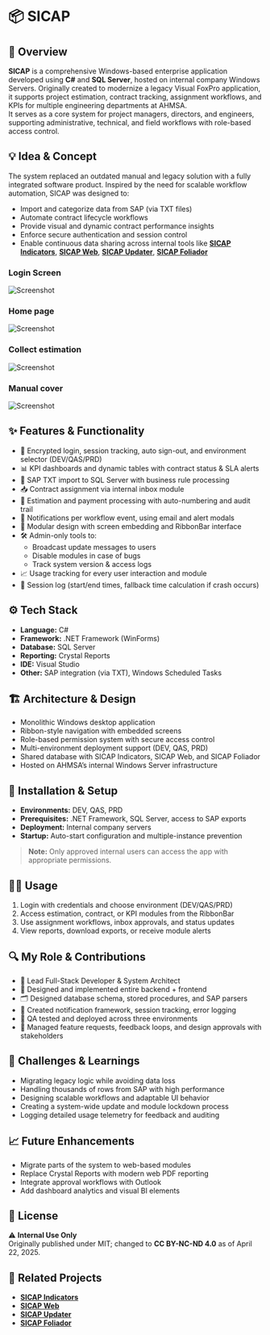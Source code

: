 
# 📦 SICAP

## 🧭 Overview
**SICAP** is a comprehensive Windows-based enterprise application developed using **C#** and **SQL Server**, hosted on internal company Windows Servers. Originally created to modernize a legacy Visual FoxPro application, it supports project estimation, contract tracking, assignment workflows, and KPIs for multiple engineering departments at AHMSA.  
It serves as a core system for project managers, directors, and engineers, supporting administrative, technical, and field workflows with role-based access control.

## 💡 Idea & Concept
The system replaced an outdated manual and legacy solution with a fully integrated software product. Inspired by the need for scalable workflow automation, SICAP was designed to:
- Import and categorize data from SAP (via TXT files)
- Automate contract lifecycle workflows
- Provide visual and dynamic contract performance insights
- Enforce secure authentication and session control
- Enable continuous data sharing across internal tools like **[SICAP Indicators](https://github.com/HermiloOrtega/SICAP-Indicators)**, **[SICAP Web](https://github.com/HermiloOrtega/SICAP-Web)**, **[SICAP Updater](https://github.com/HermiloOrtega/SICAP-Web-Updates)**, **[SICAP Foliador](https://github.com/HermiloOrtega/SICAP-Folio-Manager)**

### Login Screen
![Screenshot](./assets/8.png)

### Home page
![Screenshot](./assets/7.png)

### Collect estimation
![Screenshot](./assets/3.png)

### Manual cover
![Screenshot](./assets/9.png)

## ✨ Features & Functionality
- 🔐 Encrypted login, session tracking, auto sign-out, and environment selector (DEV/QAS/PRD)
- 📊 KPI dashboards and dynamic tables with contract status & SLA alerts
- 🔄 SAP TXT import to SQL Server with business rule processing
- 📥 Contract assignment via internal inbox module
- 🧾 Estimation and payment processing with auto-numbering and audit trail
- 📧 Notifications per workflow event, using email and alert modals
- 🧩 Modular design with screen embedding and RibbonBar interface
- 🛠 Admin-only tools to:
  - Broadcast update messages to users
  - Disable modules in case of bugs
  - Track system version & access logs
- 📈 Usage tracking for every user interaction and module
- 🧾 Session log (start/end times, fallback time calculation if crash occurs)

## ⚙️ Tech Stack
- **Language:** C#
- **Framework:** .NET Framework (WinForms)
- **Database:** SQL Server
- **Reporting:** Crystal Reports
- **IDE:** Visual Studio
- **Other:** SAP integration (via TXT), Windows Scheduled Tasks

## 🏗 Architecture & Design
- Monolithic Windows desktop application
- Ribbon-style navigation with embedded screens
- Role-based permission system with secure access control
- Multi-environment deployment support (DEV, QAS, PRD)
- Shared database with SICAP Indicators, SICAP Web, and SICAP Foliador
- Hosted on AHMSA’s internal Windows Server infrastructure

## 🚀 Installation & Setup
- **Environments:** DEV, QAS, PRD
- **Prerequisites:** .NET Framework, SQL Server, access to SAP exports
- **Deployment:** Internal company servers
- **Startup:** Auto-start configuration and multiple-instance prevention

> **Note:** Only approved internal users can access the app with appropriate permissions.

## 🧑‍💻 Usage
1. Login with credentials and choose environment (DEV/QAS/PRD)
2. Access estimation, contract, or KPI modules from the RibbonBar
3. Use assignment workflows, inbox approvals, and status updates
4. View reports, download exports, or receive module alerts

## 🔍 My Role & Contributions
- 💼 Lead Full-Stack Developer & System Architect
- 🧱 Designed and implemented entire backend + frontend
- 🗂 Designed database schema, stored procedures, and SAP parsers
- 📩 Created notification framework, session tracking, error logging
- 🧪 QA tested and deployed across three environments
- 🤝 Managed feature requests, feedback loops, and design approvals with stakeholders

## 🧗 Challenges & Learnings
- Migrating legacy logic while avoiding data loss
- Handling thousands of rows from SAP with high performance
- Designing scalable workflows and adaptable UI behavior
- Creating a system-wide update and module lockdown process
- Logging detailed usage telemetry for feedback and auditing

## 📈 Future Enhancements
- Migrate parts of the system to web-based modules
- Replace Crystal Reports with modern web PDF reporting
- Integrate approval workflows with Outlook
- Add dashboard analytics and visual BI elements

## 🪪 License
⚠️ **Internal Use Only**  
Originally published under MIT; changed to **CC BY-NC-ND 4.0** as of April 22, 2025.

## 🔗 Related Projects
- **[SICAP Indicators](https://github.com/HermiloOrtega/SICAP-Indicators)**
- **[SICAP Web](https://github.com/HermiloOrtega/SICAP-Web)**
- **[SICAP Updater](https://github.com/HermiloOrtega/SICAP-Web-Updates)**
- **[SICAP Foliador](https://github.com/HermiloOrtega/SICAP-Folio-Manager)**